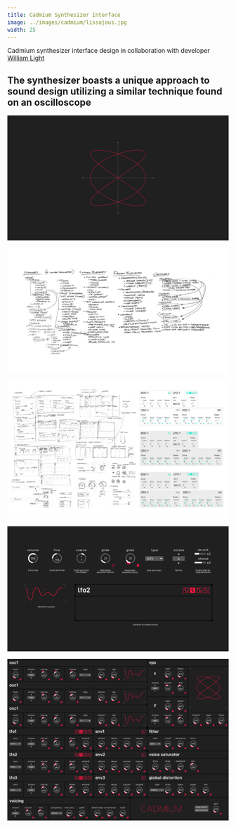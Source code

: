 ```yaml
---
title: Cadmium Synthesizer Interface
image: ../images/cadmium/lissajous.jpg
width: 25
---
```


Cadmium synthesizer interface design in collaboration with developer [William Light](https://twitter.com/wrl)

The synthesizer boasts a unique approach to sound design utilizing a similar technique found on an oscilloscope
---
![](../images/cadmium/lissajous.jpg)

![](../images/cadmium/ideation.jpg)

![](../images/cadmium/sketches.jpg)

![](../images/cadmium/ui-details.jpg)

![](../images/cadmium/cadmium-mockup.jpeg)